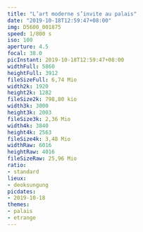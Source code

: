 ```yaml
---
title: "L’art moderne s’invite au palais"
date: "2019-10-18T12:59:47+08:00"
img: D5600_001875
speed: 1/800 s
iso: 100
aperture: 4.5
focal: 38.0
picInstant: 2019-10-18T12:59:47+08:00
widthFull: 5860
heightFull: 3912
fileSizeFull: 6,74 Mio
width2k: 1920
height2k: 1282
fileSize2k: 798,80 kio
width3k: 3000
height3k: 2003
fileSize3k: 2,36 Mio
width4k: 3840
height4k: 2563
fileSize4k: 3,48 Mio
widthRaw: 6016
heightRaw: 4016
fileSizeRaw: 25,96 Mio
ratio:
- standard
lieux:
- deoksungung
picdates:
- 2019-10-18
themes:
- palais
- etrange
---
```


